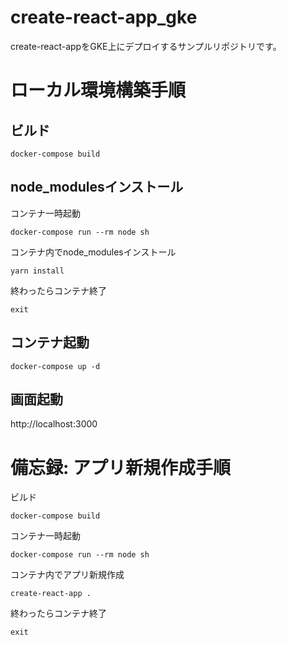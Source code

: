 # create-react-app_gke
create-react-appをGKE上にデプロイするサンプルリポジトリです。

# ローカル環境構築手順

## ビルド
```
docker-compose build
```

## node_modulesインストール

コンテナ一時起動
```
docker-compose run --rm node sh
```

コンテナ内でnode_modulesインストール
```
yarn install
```

終わったらコンテナ終了
```
exit
```

## コンテナ起動
```
docker-compose up -d
```

## 画面起動
http://localhost:3000

# 備忘録: アプリ新規作成手順

ビルド
```
docker-compose build
```

コンテナ一時起動
```
docker-compose run --rm node sh
```

コンテナ内でアプリ新規作成
```
create-react-app .
```

終わったらコンテナ終了
```
exit
```